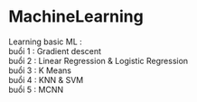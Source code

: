 # MachineLearning
  Learning basic ML :
  <br>buổi 1 : Gradient descent
  <br>buổi 2 : Linear Regression & Logistic Regression
  <br>buổi 3 : K Means
  <br>buổi 4 : KNN & SVM
  <br>buổi 5 : MCNN 
